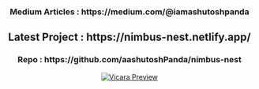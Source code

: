 <h3 align="center" >Medium Articles : https://medium.com/@iamashutoshpanda </h3>
<h2 align="center" >Latest Project  : https://nimbus-nest.netlify.app/ </h2>
<h3 align="center" >Repo  : https://github.com/aashutoshPanda/nimbus-nest </h3>
<p align="center">
  <a href="https://ibb.co/2cyxSwk">
    <img src="https://i.ibb.co/HGV6C0H/Screenshot-from-2021-05-19-14-43-17.png" alt="Vicara Preview" border="0">
  </a>
</p>
